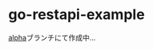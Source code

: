 # go-restapi-example

[alpha](https://github.com/yukanamori/go-restapi-example/tree/alpha)ブランチにて作成中...
